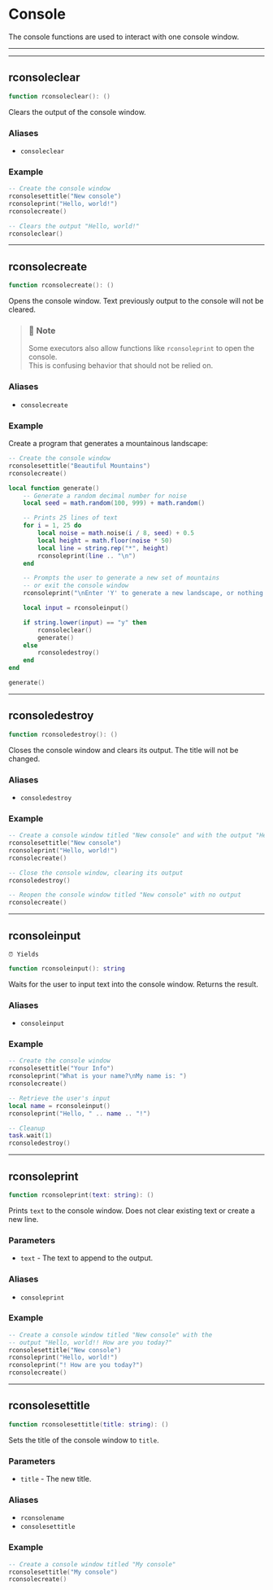 # Console
The console functions are used to interact with one console window.

---

---

## rconsoleclear

```lua
function rconsoleclear(): ()
```

Clears the output of the console window.

### Aliases

 * `consoleclear`

### Example

```lua
-- Create the console window
rconsolesettitle("New console")
rconsoleprint("Hello, world!")
rconsolecreate()

-- Clears the output "Hello, world!"
rconsoleclear()
```

---

## rconsolecreate

```lua
function rconsolecreate(): ()
```

Opens the console window. Text previously output to the console will not be cleared.

> ### 🔎 Note
> Some executors also allow functions like `rconsoleprint` to open the console.\
> This is confusing behavior that should not be relied on.

### Aliases

 * `consolecreate`

### Example

Create a program that generates a mountainous landscape:

```lua
-- Create the console window
rconsolesettitle("Beautiful Mountains")
rconsolecreate()

local function generate()
	-- Generate a random decimal number for noise
	local seed = math.random(100, 999) + math.random()

	-- Prints 25 lines of text
	for i = 1, 25 do
		local noise = math.noise(i / 8, seed) + 0.5
		local height = math.floor(noise * 50)
		local line = string.rep("*", height)
		rconsoleprint(line .. "\n")
	end

	-- Prompts the user to generate a new set of mountains
	-- or exit the console window
	rconsoleprint("\nEnter 'Y' to generate a new landscape, or nothing to exit\n")

	local input = rconsoleinput()

	if string.lower(input) == "y" then
		rconsoleclear()
		generate()
	else
		rconsoledestroy()
	end
end

generate()
```

---

## rconsoledestroy

```lua
function rconsoledestroy(): ()
```

Closes the console window and clears its output. The title will not be changed.

### Aliases

 * `consoledestroy`

### Example

```lua
-- Create a console window titled "New console" and with the output "Hello, world!"
rconsolesettitle("New console")
rconsoleprint("Hello, world!")
rconsolecreate()

-- Close the console window, clearing its output
rconsoledestroy()

-- Reopen the console window titled "New console" with no output
rconsolecreate()
```

---

## rconsoleinput

`⏰ Yields`

```lua
function rconsoleinput(): string
```

Waits for the user to input text into the console window. Returns the result.

### Aliases

 * `consoleinput`

### Example

```lua
-- Create the console window
rconsolesettitle("Your Info")
rconsoleprint("What is your name?\nMy name is: ")
rconsolecreate()

-- Retrieve the user's input
local name = rconsoleinput()
rconsoleprint("Hello, " .. name .. "!")

-- Cleanup
task.wait(1)
rconsoledestroy()
```

---

## rconsoleprint

```lua
function rconsoleprint(text: string): ()
```

Prints `text` to the console window. Does not clear existing text or create a new line.

### Parameters

* `text` - The text to append to the output.

### Aliases

 * `consoleprint`

### Example

```lua
-- Create a console window titled "New console" with the
-- output "Hello, world!! How are you today?"
rconsolesettitle("New console")
rconsoleprint("Hello, world!")
rconsoleprint("! How are you today?")
rconsolecreate()
```

---

## rconsolesettitle

```lua
function rconsolesettitle(title: string): ()
```

Sets the title of the console window to `title`.

### Parameters

 * `title` - The new title.

### Aliases

 * `rconsolename`
 * `consolesettitle`

### Example

```lua
-- Create a console window titled "My console"
rconsolesettitle("My console")
rconsolecreate()
```
